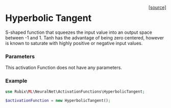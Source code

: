 <span style="float:right;"><a href="https://github.com/RubixML/RubixML/blob/master/src/NeuralNet/ActivationFunctions/HyperbolicTangent.php">[source]</a></span>

# Hyperbolic Tangent
S-shaped function that squeezes the input value into an output space between -1 and 1. Tanh has the advantage of being zero centered, however is known to saturate with highly positive or negative input values.

### Parameters
This activation Function does not have any parameters.

### Example
```php
use Rubix\ML\NeuralNet\ActivationFunctions\HyperbolicTangent;

$activationFunction = new HyperbolicTangent();
```